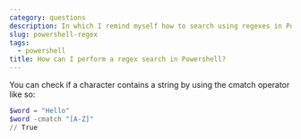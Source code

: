 ```yaml
---
category: questions
description: In which I remind myself how to search using regexes in Powershell
slug: powershell-regex
tags:
  - powershell
title: How can I perform a regex search in Powershell?
---
```

You can check if a character contains a string by using the cmatch operator like so:

```powershell
$word = "Hello"
$word -cmatch "[A-Z]"
// True
```
